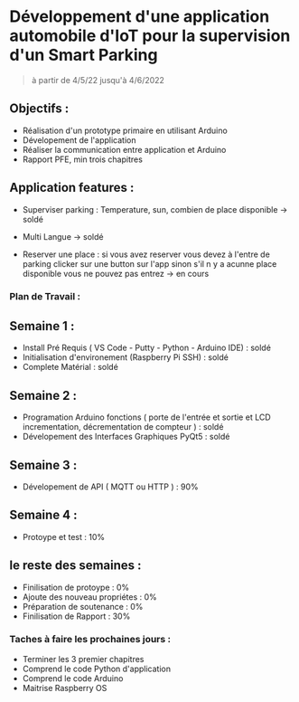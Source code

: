 # **Développement d'une application automobile d'IoT pour la supervision d'un Smart Parking**

> à partir de 4/5/22 jusqu'à 4/6/2022

## Objectifs : 

- Réalisation d'un prototype primaire en utilisant Arduino
- Dévelopement de l'application 
- Réaliser la communication entre application et Arduino
- Rapport PFE, min trois chapitres


## Application features : 

- Superviser parking : Temperature, sun, combien de place disponible -> soldé

- Multi Langue -> soldé

- Reserver une place : si vous avez reserver vous devez à l'entre de parking clicker sur une button sur l'app sinon s'il n y a acunne place disponible vous ne pouvez pas entrez -> en cours


### Plan de Travail : 

## Semaine 1 :
- Install Pré Requis ( VS Code - Putty - Python - Arduino IDE) : soldé
- Initialisation d'environement (Raspberry Pi SSH) : soldé
- Complete Matérial : soldé

## Semaine 2 : 
- Programation Arduino fonctions ( porte de l'entrée et sortie et LCD incrementation, décrementation de compteur ) : soldé
- Dévelopement des Interfaces Graphiques PyQt5 : soldé

## Semaine 3 : 
- Dévelopement de API ( MQTT ou HTTP ) : 90%

## Semaine 4 : 
- Protoype et test : 10%

## le reste des semaines : 
- Finilisation de protoype  : 0%
- Ajoute des nouveau propriétes : 0%
- Préparation de soutenance : 0%
- Finilisation de Rapport : 30%

### Taches à faire les prochaines jours : 
- Terminer les 3 premier chapitres
- Comprend le code Python d'application
- Comprend le code Arduino
- Maitrise Raspberry OS
